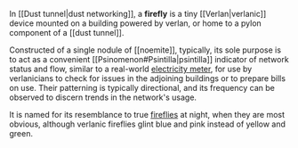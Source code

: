 In [[Dust tunnel|dust networking]], a **firefly** is a tiny [[Verlan|verlanic]] device mounted on a building powered by verlan, or home to a pylon component of a [[dust tunnel]]. 

Constructed of a single nodule of [[noemite]], typically, its sole purpose is to act as a convenient [[Psinomenon#Psintilla|psintilla]] indicator of network status and flow, similar to a real-world [electricity meter](https://en.wikipedia.org/wiki/Electricity_meter), for use by verlanicians to check for issues in the adjoining buildings or to prepare bills on use. Their patterning is typically directional, and its frequency can be observed to discern trends in the network's usage.

It is named for its resemblance to true [fireflies](https://en.wikipedia.org/wiki/Firefly) at night, when they are most obvious, although verlanic fireflies glint blue and pink instead of yellow and green.